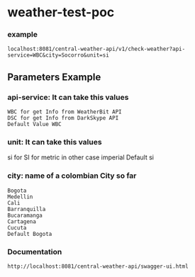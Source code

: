 # weather-test-poc

### example
    localhost:8081/central-weather-api/v1/check-weather?api-service=WBC&city=Socorro&unit=si

## Parameters Example

### api-service: It can take this values
    WBC for get Info from WeatherBit API
    DSC for get Info from DarkSkype API  
    Default Value WBC

### unit: It can take this values
  si for SI for metric in other case imperial
  Default si
 
### city: name of a colombian City so far
    Bogota
    Medellin
    Cali
    Barranquilla
    Bucaramanga
    Cartagena
    Cucuta
    Default Bogota
### Documentation
    http://localhost:8081/central-weather-api/swagger-ui.html
    